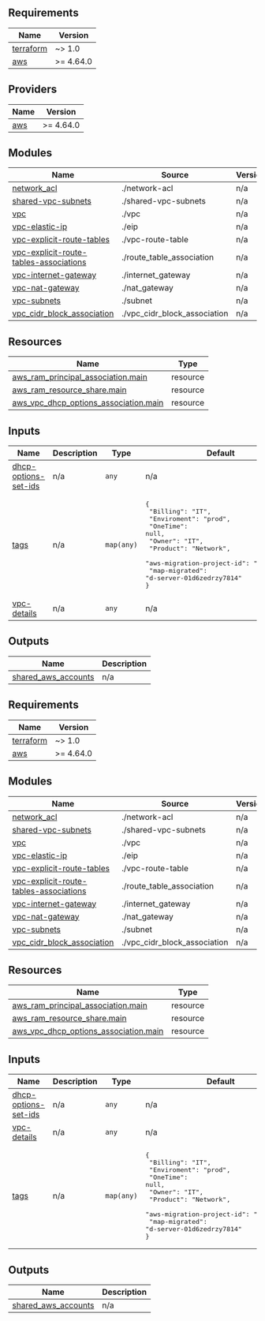 ## Requirements

| Name | Version |
|------|---------|
| <a name="requirement_terraform"></a> [terraform](#requirement\_terraform) | ~> 1.0 |
| <a name="requirement_aws"></a> [aws](#requirement\_aws) | >= 4.64.0 |

## Providers

| Name | Version |
|------|---------|
| <a name="provider_aws"></a> [aws](#provider\_aws) | >= 4.64.0 |

## Modules

| Name | Source | Version |
|------|--------|---------|
| <a name="module_network_acl"></a> [network\_acl](#module\_network\_acl) | ./network-acl | n/a |
| <a name="module_shared-vpc-subnets"></a> [shared-vpc-subnets](#module\_shared-vpc-subnets) | ./shared-vpc-subnets | n/a |
| <a name="module_vpc"></a> [vpc](#module\_vpc) | ./vpc | n/a |
| <a name="module_vpc-elastic-ip"></a> [vpc-elastic-ip](#module\_vpc-elastic-ip) | ./eip | n/a |
| <a name="module_vpc-explicit-route-tables"></a> [vpc-explicit-route-tables](#module\_vpc-explicit-route-tables) | ./vpc-route-table | n/a |
| <a name="module_vpc-explicit-route-tables-associations"></a> [vpc-explicit-route-tables-associations](#module\_vpc-explicit-route-tables-associations) | ./route_table_association | n/a |
| <a name="module_vpc-internet-gateway"></a> [vpc-internet-gateway](#module\_vpc-internet-gateway) | ./internet_gateway | n/a |
| <a name="module_vpc-nat-gateway"></a> [vpc-nat-gateway](#module\_vpc-nat-gateway) | ./nat_gateway | n/a |
| <a name="module_vpc-subnets"></a> [vpc-subnets](#module\_vpc-subnets) | ./subnet | n/a |
| <a name="module_vpc_cidr_block_association"></a> [vpc\_cidr\_block\_association](#module\_vpc\_cidr\_block\_association) | ./vpc_cidr_block_association | n/a |

## Resources

| Name | Type |
|------|------|
| [aws_ram_principal_association.main](https://registry.terraform.io/providers/hashicorp/aws/latest/docs/resources/ram_principal_association) | resource |
| [aws_ram_resource_share.main](https://registry.terraform.io/providers/hashicorp/aws/latest/docs/resources/ram_resource_share) | resource |
| [aws_vpc_dhcp_options_association.main](https://registry.terraform.io/providers/hashicorp/aws/latest/docs/resources/vpc_dhcp_options_association) | resource |

## Inputs

| Name | Description | Type | Default | Required |
|------|-------------|------|---------|:--------:|
| <a name="input_dhcp-options-set-ids"></a> [dhcp-options-set-ids](#input\_dhcp-options-set-ids) | n/a | `any` | n/a | yes |
| <a name="input_tags"></a> [tags](#input\_tags) | n/a | `map(any)` | <pre>{<br>  "Billing": "IT",<br>  "Enviroment": "prod",<br>  "OneTime": null,<br>  "Owner": "IT",<br>  "Product": "Network",<br>  "aws-migration-project-id": "MPE24884",<br>  "map-migrated": "d-server-01d6zedrzy7814"<br>}</pre> | no |
| <a name="input_vpc-details"></a> [vpc-details](#input\_vpc-details) | n/a | `any` | n/a | yes |

## Outputs

| Name | Description |
|------|-------------|
| <a name="output_shared_aws_accounts"></a> [shared\_aws\_accounts](#output\_shared\_aws\_accounts) | n/a |

<!-- BEGIN_TF_DOCS -->
## Requirements

| Name | Version |
|------|---------|
| <a name="requirement_terraform"></a> [terraform](#requirement\_terraform) | ~> 1.0 |
| <a name="requirement_aws"></a> [aws](#requirement\_aws) | >= 4.64.0 |

## Modules

| Name | Source | Version |
|------|--------|---------|
| <a name="module_network_acl"></a> [network\_acl](#module\_network\_acl) | ./network-acl | n/a |
| <a name="module_shared-vpc-subnets"></a> [shared-vpc-subnets](#module\_shared-vpc-subnets) | ./shared-vpc-subnets | n/a |
| <a name="module_vpc"></a> [vpc](#module\_vpc) | ./vpc | n/a |
| <a name="module_vpc-elastic-ip"></a> [vpc-elastic-ip](#module\_vpc-elastic-ip) | ./eip | n/a |
| <a name="module_vpc-explicit-route-tables"></a> [vpc-explicit-route-tables](#module\_vpc-explicit-route-tables) | ./vpc-route-table | n/a |
| <a name="module_vpc-explicit-route-tables-associations"></a> [vpc-explicit-route-tables-associations](#module\_vpc-explicit-route-tables-associations) | ./route_table_association | n/a |
| <a name="module_vpc-internet-gateway"></a> [vpc-internet-gateway](#module\_vpc-internet-gateway) | ./internet_gateway | n/a |
| <a name="module_vpc-nat-gateway"></a> [vpc-nat-gateway](#module\_vpc-nat-gateway) | ./nat_gateway | n/a |
| <a name="module_vpc-subnets"></a> [vpc-subnets](#module\_vpc-subnets) | ./subnet | n/a |
| <a name="module_vpc_cidr_block_association"></a> [vpc\_cidr\_block\_association](#module\_vpc\_cidr\_block\_association) | ./vpc_cidr_block_association | n/a |

## Resources

| Name | Type |
|------|------|
| [aws_ram_principal_association.main](https://registry.terraform.io/providers/hashicorp/aws/latest/docs/resources/ram_principal_association) | resource |
| [aws_ram_resource_share.main](https://registry.terraform.io/providers/hashicorp/aws/latest/docs/resources/ram_resource_share) | resource |
| [aws_vpc_dhcp_options_association.main](https://registry.terraform.io/providers/hashicorp/aws/latest/docs/resources/vpc_dhcp_options_association) | resource |

## Inputs

| Name | Description | Type | Default | Required |
|------|-------------|------|---------|:--------:|
| <a name="input_dhcp-options-set-ids"></a> [dhcp-options-set-ids](#input\_dhcp-options-set-ids) | n/a | `any` | n/a | yes |
| <a name="input_vpc-details"></a> [vpc-details](#input\_vpc-details) | n/a | `any` | n/a | yes |
| <a name="input_tags"></a> [tags](#input\_tags) | n/a | `map(any)` | <pre>{<br>  "Billing": "IT",<br>  "Enviroment": "prod",<br>  "OneTime": null,<br>  "Owner": "IT",<br>  "Product": "Network",<br>  "aws-migration-project-id": "MPE24884",<br>  "map-migrated": "d-server-01d6zedrzy7814"<br>}</pre> | no |

## Outputs

| Name | Description |
|------|-------------|
| <a name="output_shared_aws_accounts"></a> [shared\_aws\_accounts](#output\_shared\_aws\_accounts) | n/a |
<!-- END_TF_DOCS -->